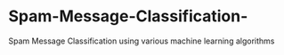 # Spam-Message-Classification-
Spam Message Classification using various machine learning algorithms 
